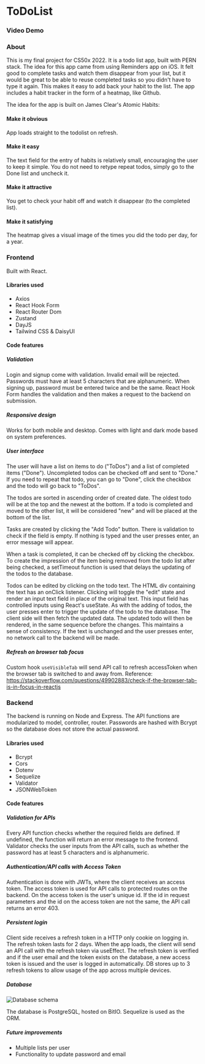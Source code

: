 # ToDoList

### Video Demo

### About
This is my final project for CS50x 2022. It is a todo list app, built with PERN stack. The idea for this app came from using Reminders app on iOS. It felt good to complete tasks and watch them disappear from your list, but it would be great to be able to reuse completed tasks so you didn't have to type it again. This makes it easy to add back your habit to the list.
The app includes a habit tracker in the form of a heatmap, like Github. 

The idea for the app is built on James Clear's Atomic Habits:

#### Make it obvious
App loads straight to the todolist on refresh.
#### Make it easy
The text field for the entry of habits is relatively small, encouraging the user to keep it simple.
You do not need to retype repeat todos, simply go to the Done list and uncheck it.
#### Make it attractive
You get to check your habit off and watch it disappear (to the completed list).
#### Make it satisfying
The heatmap gives a visual image of the times you did the todo per day, for a year.

### Frontend
Built with React.

#### Libraries used
- Axios
- React Hook Form
- React Router Dom
- Zustand
- DayJS
- Tailwind CSS & DaisyUI

#### Code features

##### Validation
Login and signup come with validation. Invalid email will be rejected. Passwords must have at least 5 characters that are alphanumeric. When signing up, password must be entered twice and be the same. React Hook Form handles the validation and then makes a request to the backend on submission.

##### Responsive design
Works for both mobile and desktop. Comes with light and dark mode based on system preferences.

##### User interface
The user will have a list on items to do ("ToDos") and a list of completed items ("Done"). Uncompleted todos can be checked off and sent to "Done." If you need to repeat that todo, you can go to "Done", click the checkbox and the todo will go back to "ToDos".

The todos are sorted in ascending order of created date. The oldest todo will be at the top and the newest at the bottom. If a todo is completed and moved to the other list, it will be considered "new" and will be placed at the bottom of the list.

Tasks are created by clicking the "Add Todo" button. There is validation to check if the field is empty. If nothing is typed and the user presses enter, an error message will appear.

When a task is completed, it can be checked off by clicking the checkbox. To create the impression of the item being removed from the todo list after being checked, a setTimeout function is used that delays the updating of the todos to the database. 

Todos can be edited by clicking on the todo text. The HTML div containing the text has an onClick listener. Clicking will toggle the "edit" state and render an input text field in place of the original text. This input field has controlled inputs using React's useState. As with the adding of todos, the user presses enter to trigger the update of the todo to the database. The client side will then fetch the updated data. The updated todo will then be rendered, in the same sequence before the changes. This maintains a sense of consistency. If the text is unchanged and the user presses enter, no network call to the backend will be made. 

##### Refresh on browser tab focus
Custom hook `useVisibleTab` will send API call to refresh accessToken when the browser tab is switched to and away from.
Reference: https://stackoverflow.com/questions/49902883/check-if-the-browser-tab-is-in-focus-in-reactjs

### Backend
The backend is running on Node and Express. The API functions are modularized to model, controller, router. Passwords are hashed with Bcrypt so the database does not store the actual password.

#### Libraries used
- Bcrypt
- Cors
- Dotenv
- Sequelize
- Validator
- JSONWebToken

#### Code features

##### Validation for APIs
Every API function checks whether the required fields are defined. If undefined, the function will return an error message to the frontend.
Validator checks the user inputs from the API calls, such as whether the password has at least 5 characters and is alphanumeric.

##### Authentication/API calls with Access Token
Authentication is done with JWTs, where the client receives an access token. The access token is used for API calls to protected routes on the backend. On the access token is the user's unique id. If the id in request parameters and the id on the access token are not the same, the API call returns an error 403.

##### Persistent login
Client side receives a refresh token in a HTTP only cookie on logging in. The refresh token lasts for 2 days. When the app loads, the client will send an API call with the refresh token via useEffect. The refresh token is verified and if the user email and the token exists on the database, a new access token is issued and the user is logged in automatically. DB stores up to 3 refresh tokens to allow usage of the app across multiple devices.

##### Database

![Database schema](https://res.cloudinary.com/dkilrhnk7/image/upload/v1674447359/drawSQL-export-2022-12-23_21_38_mccr3o.png)

The database is PostgreSQL, hosted on BitIO.
Sequelize is used as the ORM.

##### Future improvements

- Multiple lists per user
- Functionality to update password and email
